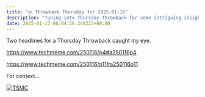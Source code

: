 ```yaml
---
title: "🔙 Throwback Thursday for 2025-01-16"
description: "Tuning into Thursday Throwback for some intriguing insights on TSMC!"
date: 2025-01-17 06:04:26.248225+00:00
---
```


<!-- buttondown-editor-mode: plaintext -->Two headlines for a Thursday Throwback caught my eye.

https://www.techmeme.com/250116/p4#a250116p4

https://www.techmeme.com/250116/p11#a250116p11

For context...

[![TSMC](https://assets.buttondown.email/images/00f24f03-78fa-4de1-a669-67fbf10583d5.png?w=960&fit=max)](https://www.google.com/finance/quote/TSM:NYSE?window=MAX)